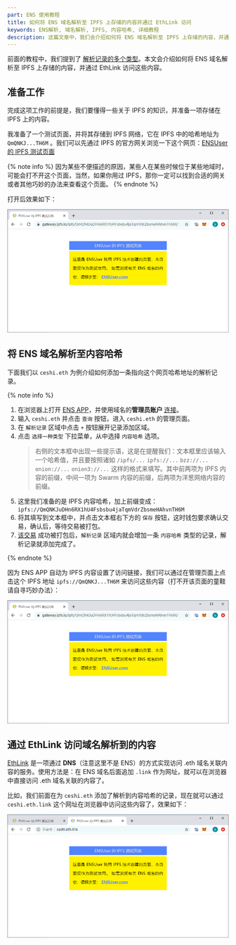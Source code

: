 ```yaml
---
part: ENS 使用教程
title: 如何将 ENS 域名解析至 IPFS 上存储的内容并通过 EthLink 访问
keywords: ENS解析, 域名解析, IPFS, 内容哈希, 详细教程
description: 这篇文章中，我们会介绍如何将 ENS 域名解析至 IPFS 上存储的内容，并通过 EthLink 访问这些内容。
---
```


前面的教程中，我们提到了 [解析记录的多个类型](/guides/setrecords.html#解析记录介绍)。本文会介绍如何将 ENS 域名解析至 IPFS 上存储的内容，并通过 EthLink 访问这些内容。

## 准备工作

完成这项工作的前提是，我们要懂得一些关于 IPFS 的知识，并准备一项存储在 IPFS 上的内容。

我准备了一个测试页面，并将其存储到 IPFS 网络，它在 IPFS 中的哈希地址为 `QmQNKJ...TH6M` 。我们可以先通过 IPFS 的官方网关浏览一下这个网页：[ENSUser 的 IPFS 测试页面](https://gateway.ipfs.io/ipfs/QmQNKJuDHn6RX1hU4Fsbsbu4jaTqmVdrZbsmeHAhvnTH6M/)

{% note info %}
因为某些不便描述的原因，某些人在某些时候位于某些地域时，可能会打不开这个页面，当然，如果你用过 IPFS，那你一定可以找到合适的网关或者其他巧妙的办法来查看这个页面。
{% endnote %}

打开后效果如下：

![](/images/guides/setcontent/setcontent-02.png)

## 将 ENS 域名解析至内容哈希

下面我们以 `ceshi.eth` 为例介绍如何添加一条指向这个网页哈希地址的解析记录。

{% note info %}

1. 在浏览器上打开 [ENS APP](https://app.ens.domains/)，并使用域名的**管理员账户** [连接](index.html#在浏览器中连接)。
2. 输入 `ceshi.eth` 并点击 `查询` 按钮，进入 `ceshi.eth` 的管理页面。
3. 在 `解析记录` 区域中点击 `+` 按钮展开记录添加区域。
4. 点击 `选择一种类型` 下拉菜单，从中选择 `内容哈希` 选项。
   > 右侧的文本框中出现一些提示语，这是在提醒我们：文本框里应该输入一个哈希值，并且要按照诸如 `/ipfs/...` `ipfs://...` `bzz://...` `onion://...` `onion3://...` 这样的格式来填写。其中前两项为 IPFS 内容的前缀，中间一项为 Swarm 内容的前缀，后两项为洋葱网络内容的前缀。
5. 这里我们准备的是 IPFS 内容哈希，加上前缀变成：`ipfs://QmQNKJuDHn6RX1hU4Fsbsbu4jaTqmVdrZbsmeHAhvnTH6M`
6. 将其填写到文本框中，并点击文本框右下方的 `保存` 按钮，这时钱包要求确认交易，确认后，等待交易被打包。
7. [该交易](https://cn.etherscan.com/tx/0xa42e1b4e6097c365b986b756770f1ab80e2195058450c542e3a420d102e4e858) 成功被打包后，`解析记录` 区域内就会增加一条 `内容哈希` 类型的记录，解析记录就添加完成了。

{% endnote %}


因为 ENS APP 自动为 IPFS 内容设置了访问链接，我们可以通过在管理页面上点击这个 IPFS 地址 `ipfs://QmQNKJ...TH6M` 来访问这些内容（打不开该页面的童鞋请自寻巧妙办法）：

![](/images/guides/setcontent/setcontent-02.png)

## 通过 EthLink 访问域名解析到的内容

[EthLink](http://eth.link/) 是一项通过 **DNS**（注意这里不是 ENS）的方式实现访问 .eth 域名关联内容的服务。使用方法是：在 ENS 域名后面追加 `.link` 作为网址，就可以在浏览器中直接访问 .eth 域名关联的内容了。

比如，我们前面在为 `ceshi.eth` 添加了解析到内容哈希的记录，现在就可以通过 `ceshi.eth.link` 这个网址在浏览器中访问这些内容了，效果如下：

![](/images/guides/setcontent/setcontent-03.png)
